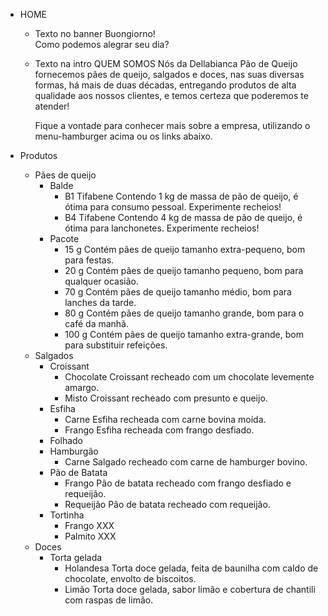 - HOME
  - Texto no banner
    Buongiorno!<br>Como podemos alegrar seu dia?
  - Texto na intro
    QUEM SOMOS
    Nós da Dellabianca Pão de Queijo fornecemos pães de queijo, salgados e doces, nas suas diversas formas, há mais de duas décadas, entregando produtos de alta qualidade aos nossos clientes, e temos certeza que poderemos te atender!

    Fique a vontade para conhecer mais sobre a empresa, utilizando o menu-hamburger acima ou os links abaixo.

- Produtos
  - Pães de queijo
    - Balde
      - B1 Tifabene
        Contendo 1 kg de massa de pão de queijo, é ótima para consumo pessoal. Experimente recheios!
      - B4 Tifabene
        Contendo 4 kg de massa de pão de queijo, é ótima para lanchonetes. Experimente recheios!
    - Pacote
      -  15 g 
        Contém pães de queijo tamanho extra-pequeno, bom para festas.
      -  20 g
        Contém pães de queijo tamanho pequeno, bom para qualquer ocasião.
      -  70 g
        Contém pães de queijo tamanho médio, bom para lanches da tarde.
      -  80 g
        Contém pães de queijo tamanho grande, bom para o café da manhã.
      - 100 g
        Contém pães de queijo tamanho extra-grande, bom para substituir refeições.
  - Salgados
    - Croissant
      - Chocolate
        Croissant recheado com um chocolate levemente amargo.
      - Misto
        Croissant recheado com presunto e queijo.
    - Esfiha
      - Carne
        Esfiha recheada com carne bovina moída.
      - Frango
        Esfiha recheada com frango desfiado.
    - Folhado
    - Hamburgão
      - Carne
        Salgado recheado com carne de hamburger bovino.
    - Pão de Batata
      - Frango
        Pão de batata recheado com frango desfiado e requeijão.
      - Requeijão
        Pão de batata recheado com requeijão.
    - Tortinha
      - Frango
        XXX
      - Palmito
        XXX
  - Doces
    - Torta gelada
      - Holandesa
        Torta doce gelada, feita de baunilha com caldo de chocolate, envolto de biscoitos.
      - Limão
        Torta doce gelada, sabor limão e cobertura de chantili com raspas de limão.
